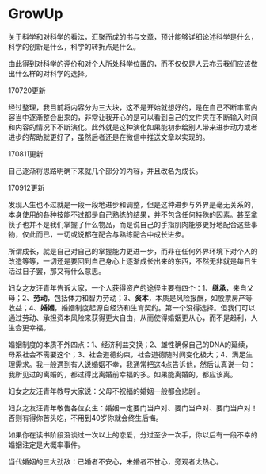 # GrowUp

关于科学和对科学的看法，汇聚而成的书与文章，预计能够详细论述科学是什么，科学的创新是什么，科学的转折点是什么。

由此得到对科学的评价和对个人所处科学位置的，而不仅仅是人云亦云我们应该做出什么样的对科学的选择。

170720更新

经过整理，我目前将内容分为三大块，这不是开始就想好的，是在自己不断丰富内容当中逐渐整合出来的，非常让我开心的是可以看到自己的文件夹在不断输入时间和内容的情况下不断演化。此外就是这种演化如果能初步给别人带来进步动力或者进步的帮助就更好了，虽然后者还是在微信中推送文章以实现的。

170811更新

自己逐渐将思路明确下来就几个部分的内容，并且改名为成长。

170912更新

发现人生也不过就是一段一段地进步和调整，但是这种进步与外界是毫无关系的，本身使用的各种技能不过都是自己熟练的结果，并不包含任何特殊的因素。甚至拿筷子也并不是我们掌握了什么物品，而是说自己的手指肌肉能够更好地配合这些事物，仅此而已，一切或说都在配合与熟练配合中成长进步。

所谓成长，就是自己对自己的掌握能力更进一步，而非在任何外界环境下对个人的改造等等，一切还是要回到自己身心上逐渐成长出来的东西，不然无非就是每日生活过日子罢，那又有什么意思。

妇女之友汪青年告诉大家，一个人获得资产的途径主要有四个：1、**继承**，来自父母；2、**劳动**，包括体力和智力劳动；3、**资本**，本质是风险报酬，如股票房产等收益；4、**婚姻**，婚姻制度起源自经济和生育契约。第一个没得选择。但我们可以通过劳动、承担资本风险来获得更大自由，从而使得婚姻更从心，而不是趋利，人生会更幸福。

婚姻制度的本质不外四点：1、经济利益交换；2、雄性确保自己的DNA的延续，母系社会不需要这个；3、社会道德约束，社会道德随时间变化极大；4、满足生理需求。我一般遇到有人说婚姻不幸，我通常把这4点告诉他，然后认真说一句：我所见过的离婚的，都过得比离婚前幸福的多。如果能离婚的，都应该离。 ​​​​

妇女之友汪青年教导大家说：父母不祝福的婚姻一般都会悲剧 ​​。

妇女之友汪青年敬告各位女生：婚姻一定要门当户对、要门当户对、要门当户对！否则有得你苦头吃，不用到40岁你就会终生后悔 ​​​​。

如果你在读书阶段没谈过一次以上的恋爱，分过至少一次手，你以后有一段不幸的婚姻注定是大概率事件 ​​​​。

当代婚姻的三大劲敌：已婚者不安心，未婚者不甘心，旁观者太热心。

